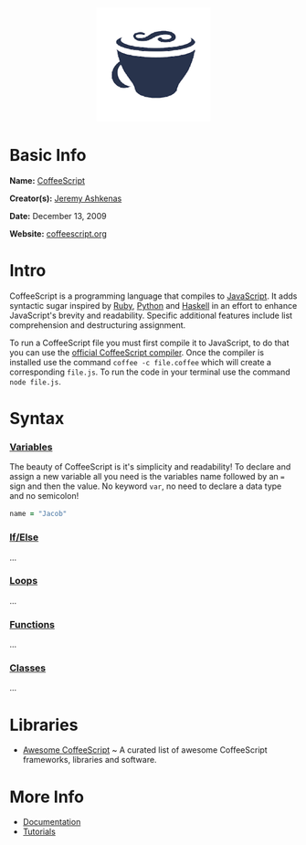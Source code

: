 <p align="center"><img width="200" height="200" src="https://github.com/jgphilpott/babel/blob/main/CoffeeScript/logo.png"></p>

# Basic Info

**Name:** [CoffeeScript](https://en.wikipedia.org/wiki/CoffeeScript)

**Creator(s):** [Jeremy Ashkenas](https://github.com/jashkenas)

**Date:** December 13, 2009

**Website:** [coffeescript.org](https://coffeescript.org)

# Intro

CoffeeScript is a programming language that compiles to [JavaScript](https://github.com/jgphilpott/babel/blob/main/JavaScript/README.md). It adds syntactic sugar inspired by [Ruby](https://github.com/jgphilpott/babel/blob/main/Ruby/README.md), [Python](https://github.com/jgphilpott/babel/blob/main/Python/README.md) and [Haskell](https://github.com/jgphilpott/babel/blob/main/Haskell/README.md) in an effort to enhance JavaScript's brevity and readability. Specific additional features include list comprehension and destructuring assignment.

To run a CoffeeScript file you must first compile it to JavaScript, to do that you can use the [official CoffeeScript compiler](https://coffeescript.org/#cli). Once the compiler is installed use the command `coffee -c file.coffee` which will create a corresponding `file.js`. To run the code in your terminal use the command `node file.js`.

# Syntax

### [Variables](https://www.tutorialspoint.com/coffeescript/coffeescript_variables.htm)

The beauty of CoffeeScript is it's simplicity and readability! To declare and assign a new variable all you need is the variables name followed by an `=` sign and then the value. No keyword `var`, no need to declare a data type and no semicolon!

```coffee
name = "Jacob"
```

### [If/Else](https://www.tutorialspoint.com/coffeescript/coffeescript_conditionals.htm)

...

### [Loops](https://www.tutorialspoint.com/coffeescript/coffeescript_loops.htm)

...

### [Functions](https://www.tutorialspoint.com/coffeescript/coffeescript_functions.htm)

...

### [Classes](https://www.tutorialspoint.com/coffeescript/coffeescript_classes_and_inheritance.htm)

...

# Libraries

 - [Awesome CoffeeScript](https://github.com/uhub/awesome-coffeescript) ~ A curated list of awesome CoffeeScript frameworks, libraries and software.

# More Info

 - [Documentation](https://coffeescript.org/v1)
 - [Tutorials](https://www.tutorialspoint.com/coffeescript/index.htm)
